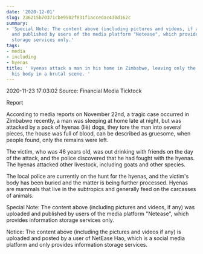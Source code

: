 ```yaml
---
date: '2020-12-01'
slug: 236215b70371cbe9502f831f1accedac430d162c
summary:
- 'Special Note: The content above (including pictures and videos, if any) was uploaded
  and published by users of the media platform "Netease", which provides information
  storage services only.'
tags:
- media
- including
- hyenas
title: ' Hyenas attack a man in his home in Zimbabwe, leaving only the remains of
  his body in a brutal scene. '
---
```


 2020-11-23 17:03:02 Source: Financial Media Ticktock

Report

According to media reports on November 22nd, a tragic case occurred in Zimbabwe recently, a man was sleeping at home late at night, but was attacked by a pack of hyenas (liè) dogs, they tore the man into several pieces, the house was full of blood, can be described as gruesome, when people found, only the remains were left.

  

The victim, who was 46 years old, was out drinking with friends on the day of the attack, and the police discovered that he had fought with the hyenas. The hyenas attacked other livestock, including goats and other species.

  

The local police are currently on the hunt for the hyenas, and the victim's body has been buried and the matter is being further processed. Hyenas are mammals that live in the subtropics and generally feed on the carcasses of animals.

  

Special Note: The content above (including pictures and videos, if any) was uploaded and published by users of the media platform "Netease", which provides information storage services only.

Notice: The content above (including the pictures and videos if any) is
uploaded and posted by a user of NetEase Hao, which is a social media platform
and only provides information storage services.

 
        